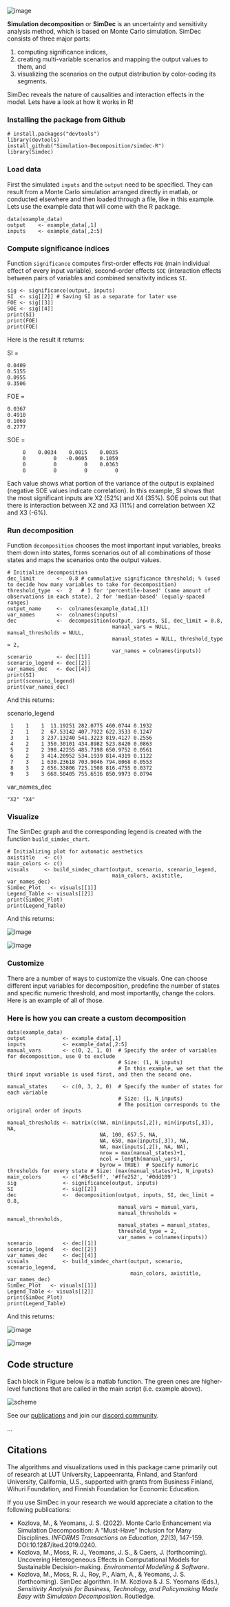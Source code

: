 ![image](https://user-images.githubusercontent.com/37065157/233836694-5312496e-4ada-47cb-bc09-3bf8c00be135.png)

<!---
When public
![image](https://raw.githubusercontent.com/Simulation-Decomposition/simdec-python/main/docs/_static/simdec_presentation.png)
-->

**Simulation decomposition** or **SimDec** is an uncertainty and sensitivity
analysis method, which is based on Monte Carlo simulation. SimDec consists of
three major parts:

1. computing significance indices,
2. creating multi-variable scenarios and mapping the output values to them, and
3. visualizing the scenarios on the output distribution by color-coding its segments.

SimDec reveals the nature of causalities and interaction effects in the model. Lets have a look at how it works in R!
### Installing the package from Github

```
# install.packages("devtools")
library(devtools)
install_github("Simulation-Decomposition/simdec-R")
library(Simdec)
```

### Load data 
First the simulated `inputs` and the `output` need to be specified. They can result from a Monte Carlo simulation arranged directly in matlab, or conducted elsewhere and then loaded through a file, like in this example. Lets use the example data that will come with the R package.  

```
data(example_data)
output    <- example_data[,1]
inputs    <- example_data[,2:5] 
```

### Compute significance indices
Function `significance` computes first-order effects `FOE` (main individual effect of every input variable), second-order effects `SOE` (interaction effects between pairs of variables and combined sensitivity indices `SI`. 

```
sig <- significance(output, inputs)
SI  <- sig[[2]] # Saving SI as a separate for later use
FOE <- sig[[3]]
SOE <- sig[[4]]
print(SI)
print(FOE)
print(FOE)
```

Here is the result it returns:

SI =

    0.0409
    0.5155
    0.0955
    0.3506

FOE =

    0.0367
    0.4910
    0.1069
    0.2777

SOE =

         0    0.0034    0.0015    0.0035
         0         0   -0.0605    0.1059
         0         0         0    0.0363
         0         0         0         0


Each value shows what portion of the variance of the output is explained (negative SOE values indicate correlation). In this example, SI shows that the most significant inputs are X2 (52%) and X4 (35%). SOE points out that there is interaction between X2 and X3 (11%) and correlation between X2 and X3 (-6%).

### Run decomposition
Function `decomposition` chooses the most important input variables, breaks them down into states, forms scenarios out of all combinations of those states and maps the scenarios onto the output values.

```
# Initialize decomposition
dec_limit       <-  0.8 # cummulative significance threshold; % (used to decide how many variables to take for decomposition)
threshold_type  <-  2   # 1 for 'percentile-based' (same amount of observations in each state), 2 for 'median-based' (equaly-spaced ranges)
output_name     <-  colnames(example_data[,1])
var_names       <-  colnames(inputs)
dec             <-  decomposition(output, inputs, SI, dec_limit = 0.8,
                                  manual_vars = NULL, manual_thresholds = NULL,
                                  manual_states = NULL, threshold_type = 2,
                                  var_names = colnames(inputs))
scenario        <- dec[[1]]
scenario_legend <- dec[[2]]
var_names_dec   <- dec[[4]]
print(SI)
print(scenario_legend)
print(var_names_dec)
```

And this returns: 

scenario_legend
     
     1    1    1  11.19251 282.0775 460.0744 0.1932
     2    1    2  67.53142 407.7922 622.3533 0.1247
     3    1    3 237.13240 541.3223 819.4127 0.2556
     4    2    1 350.30101 434.8982 523.8420 0.0863
     5    2    2 398.42255 485.7198 650.9752 0.0561
     6    2    3 414.20952 534.1939 814.4319 0.1122
     7    3    1 630.23618 703.9046 794.8068 0.0553
     8    3    2 656.33806 725.1508 816.4755 0.0372
     9    3    3 668.50405 755.6516 850.9973 0.0794



var_names_dec

    "X2" "X4"

### Visualize
The SimDec graph and the corresponding legend is created with the function `build_simdec_chart`.

```
# Initializing plot for automatic aesthetics
axistitle   <- c()
main_colors <- c()
visuals     <- build_simdec_chart(output, scenario, scenario_legend,
                                  main_colors, axistitle, var_names_dec)
SimDec_Plot   <- visuals[[1]]
Legend_Table <- visuals[[2]]
print(SimDec_Plot)
print(Legend_Table)
```

And this returns: 

![image](https://github.com/Simulation-Decomposition/simdec-R/assets/131595527/49cd157d-f4d3-4402-8dba-c444d4a108cf)


![image](https://github.com/Simulation-Decomposition/simdec-R/assets/131595527/91ba105a-f57b-4ff0-93e1-094404bf8e1f)



### Customize
There are a number of ways to customize the visuals. One can choose different input variables for decomposition, predefine the number of states and specific numeric threshold, and most importantly, change the colors. Here is an example of all of those.

### Here is how you can create a custom decomposition

```
data(example_data)
output            <- example_data[,1]
inputs            <- example_data[,2:5]
manual_vars       <- c(0, 2, 1, 0)  # Specify the order of variables for decomposition, use 0 to exclude
                                    # Size: (1, N_inputs)
                                    # In this example, we set that the third input variable is used first, and then the second one.

manual_states     <- c(0, 3, 2, 0)  # Specify the number of states for each variable
                                    # Size: (1, N_inputs)
                                    # The position corresponds to the original order of inputs

manual_thresholds <- matrix(c(NA, min(inputs[,2]), min(inputs[,3]), NA,
                              NA, 100, 657.5, NA,
                              NA, 650, max(inputs[,3]), NA,
                              NA, max(inputs[,2]), NA, NA),
                              nrow = max(manual_states)+1,
                              ncol = length(manual_vars),
                              byrow = TRUE)  # Specify numeric thresholds for every state # Size: (max(manual_states)+1, N_inputs)
main_colors       <- c('#8c5eff', '#ffe252', '#0dd189')
sig               <- significance(output, inputs)
SI                <- sig[[2]] 
dec               <-  decomposition(output, inputs, SI, dec_limit = 0.8,
                                    manual_vars = manual_vars,
                                    manual_thresholds = manual_thresholds,
                                    manual_states = manual_states,
                                    threshold_type = 2,
                                    var_names = colnames(inputs))
scenario          <- dec[[1]]
scenario_legend   <- dec[[2]]
var_names_dec     <- dec[[4]]
visuals           <- build_simdec_chart(output, scenario, scenario_legend,
                                        main_colors, axistitle, var_names_dec)
SimDec_Plot   <- visuals[[1]]
Legend_Table <- visuals[[2]]
print(SimDec_Plot)
print(Legend_Table)
```

And this returns: 

![image](https://github.com/Simulation-Decomposition/simdec-R/assets/131595527/f2a834b2-0949-4234-bad4-b9235142bf18)


![image](https://github.com/Simulation-Decomposition/simdec-R/assets/131595527/4db4425d-39b3-47b6-a1b6-546dfce07e09)


## Code structure
Each block in Figure below is a matlab function. The green ones are higher-level functions that are called in the main script (i.e. example above).


![scheme](https://user-images.githubusercontent.com/37065157/234074889-719ea46b-f542-4ef5-8709-542747fc17c1.png)



See our [publications](https://www.simdec.fi/publications) and join our
[discord community](https://discord.gg/54SFcNsZS4).

...

## Citations

The algorithms and visualizations used in this package came primarily out of
research at LUT University, Lappeenranta, Finland, and Stanford University,
California, U.S., supported with grants from Business Finland, Wihuri
Foundation, and Finnish Foundation for Economic Education.

If you use SimDec in your research we would appreciate a citation to the
following publications:

- Kozlova, M., & Yeomans, J. S. (2022). Monte Carlo Enhancement via Simulation
  Decomposition: A “Must-Have” Inclusion for Many Disciplines. _INFORMS
  Transactions on Education, 22_(3), 147-159. DOI:10.1287/ited.2019.0240.
- Kozlova, M., Moss, R. J., Yeomans, J. S., & Caers, J. (forthcoming).
  Uncovering Heterogeneous Effects in Computational Models for Sustainable
  Decision-making. _Environmental Modelling & Software_.
- Kozlova, M., Moss, R. J., Roy, P., Alam, A., & Yeomans, J. S. (forthcoming).
  SimDec algorithm. In M. Kozlova & J. S. Yeomans (Eds.), _Sensitivity Analysis
  for Business, Technology, and Policymaking Made Easy with Simulation
  Decomposition_. Routledge.
